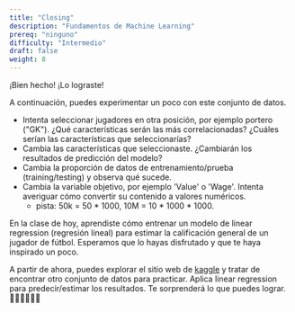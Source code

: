 ```yaml
---
title: "Closing"
description: "Fundamentos de Machine Learning"
prereq: "ninguno"
difficulty: "Intermedio"
draft: false
weight: 8
---
```


¡Bien hecho! ¡Lo lograste!

A continuación, puedes experimentar un poco con este conjunto de datos.

- Intenta seleccionar jugadores en otra posición, por ejemplo portero ("GK"). ¿Qué características serán las más correlacionadas? ¿Cuáles serían las características que seleccionarías?
- Cambia las características que seleccionaste. ¿Cambiarán los resultados de predicción del modelo?
- Cambia la proporción de datos de entrenamiento/prueba (training/testing) y observa qué sucede.
- Cambia la variable objetivo, por ejemplo 'Value' o 'Wage'. Intenta averiguar cómo convertir su contenido a valores numéricos.
  - pista: 50k = 50 * 1000, 10M = 10 * 1000 * 1000.

En la clase de hoy, aprendiste cómo entrenar un modelo de linear regression (regresión lineal) para estimar la calificación general de un jugador de fútbol. Esperamos que lo hayas disfrutado y que te haya inspirado un poco.

A partir de ahora, puedes explorar el sitio web de [kaggle](http://kaggle.com) y tratar de encontrar otro conjunto de datos para practicar. Aplica linear regression para predecir/estimar los resultados. Te sorprenderá lo que puedes lograr. 👏🏽👏🏽👏🏽